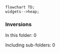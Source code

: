 <!---
Generated by https://github.com/polina-c/layerlens
Dependencies that create loops (inversions) are marked with `!`.
-->

```mermaid
flowchart TD;
widgets-->heap;
```

### Inversions
In this folder: 0

Including sub-folders: 0

